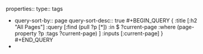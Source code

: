properties::
type:: tags

- query-sort-by:: page
  query-sort-desc:: true
  #+BEGIN_QUERY
  {
      :title [:h2 "All Pages"]
      :query [:find (pull ?p [*])
      :in $ ?current-page
      :where
          (page-property ?p :tags ?current-page)
      ]
      :inputs [:current-page]
  }
  #+END_QUERY
-